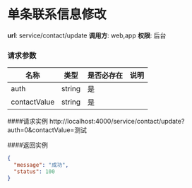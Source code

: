 单条联系信息修改
=======

**url**: service/contact/update
**调用方**: web,app
**权限**: 后台


### 请求参数
|    名称  		   |  类型     | 是否必存在 |                  说明                  |
|------------------|-----------|------------|----------------------------------------|
| auth             | string    | 是         | 	                                       |
| contactValue     | string    | 是         |                                         |   

####请求实例
http://localhost:4000/service/contact/update?auth=0&contactValue=测试

####返回实例
```json
{
  "message": "成功",
  "status": 100
}
```